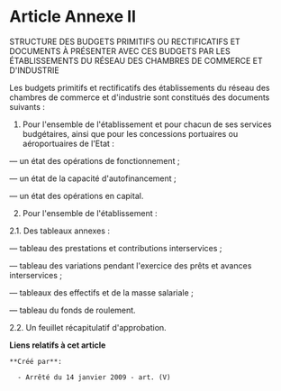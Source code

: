 # Article Annexe II

STRUCTURE DES BUDGETS PRIMITIFS OU RECTIFICATIFS ET DOCUMENTS À PRÉSENTER AVEC CES BUDGETS PAR LES ÉTABLISSEMENTS DU RÉSEAU
DES CHAMBRES DE COMMERCE ET D'INDUSTRIE

Les budgets primitifs et rectificatifs des établissements du réseau des chambres de commerce et d'industrie sont constitués
des documents suivants :

1. Pour l'ensemble de l'établissement et pour chacun de ses services budgétaires, ainsi que pour les concessions portuaires
ou aéroportuaires de l'Etat :

― un état des opérations de fonctionnement ;

― un état de la capacité d'autofinancement ;

― un état des opérations en capital.

2. Pour l'ensemble de l'établissement :

2.1. Des tableaux annexes :

― tableau des prestations et contributions interservices ;

― tableau des variations pendant l'exercice des prêts et avances interservices ;

― tableaux des effectifs et de la masse salariale ;

― tableau du fonds de roulement.

2.2. Un feuillet récapitulatif d'approbation.

**Liens relatifs à cet article**

	**Créé par**:

	  - Arrêté du 14 janvier 2009 - art. (V)
